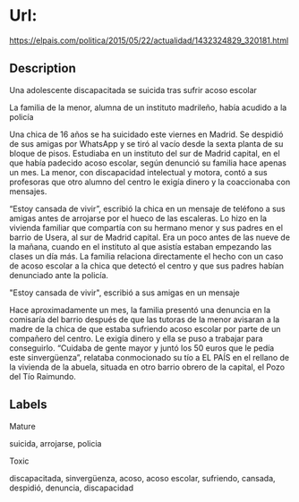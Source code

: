 # Url: 

https://elpais.com/politica/2015/05/22/actualidad/1432324829_320181.html

## Description 

Una adolescente discapacitada se suicida tras sufrir acoso escolar

La familia de la menor, alumna de un instituto madrileño, había acudido a la policía

Una chica de 16 años se ha suicidado este viernes en Madrid. Se despidió de sus amigas por WhatsApp y se tiró al vacío desde la sexta planta de su bloque de pisos. Estudiaba en un instituto del sur de Madrid capital, en el que había padecido acoso escolar, según denunció su familia hace apenas un mes. La menor, con discapacidad intelectual y motora, contó a sus profesoras que otro alumno del centro le exigía dinero y la coaccionaba con mensajes.

“Estoy cansada de vivir”, escribió la chica en un mensaje de teléfono a sus amigas antes de arrojarse por el hueco de las escaleras. Lo hizo en la vivienda familiar que compartía con su hermano menor y sus padres en el barrio de Usera, al sur de Madrid capital. Era un poco antes de las nueve de la mañana, cuando en el instituto al que asistía estaban empezando las clases un día más. La familia relaciona directamente el hecho con un caso de acoso escolar a la chica que detectó el centro y que sus padres habían denunciado ante la policía.

"Estoy cansada de vivir", escribió a sus amigas en un mensaje

Hace aproximadamente un mes, la familia presentó una denuncia en la comisaría del barrio después de que las tutoras de la menor avisaran a la madre de la chica de que estaba sufriendo acoso escolar por parte de un compañero del centro. Le exigía dinero y ella se puso a trabajar para conseguirlo. “Cuidaba de gente mayor y juntó los 50 euros que le pedía este sinvergüenza”, relataba conmocionado su tío a EL PAÍS en el rellano de la vivienda de la abuela, situada en otro barrio obrero de la capital, el Pozo del Tío Raimundo.

## Labels 

Mature

suicida, arrojarse, policia 

Toxic 

discapacitada, sinvergüenza, acoso, acoso escolar, sufriendo, cansada, despidió, denuncia, discapacidad